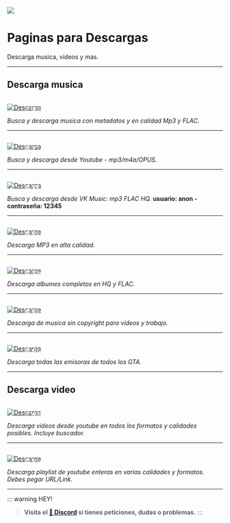 ![](https://i.postimg.cc/SKFdNFgY/Paginas-descarga.png)
# Paginas para Descargas
Descarga musica, videos y mas.


---

## Descarga musica

<a href="https://hayqbhgr.slider.kz/" target="_blank">
  <div style="position: relative; padding-top: 1em">
    <p style="position: absolute; top: 4px; left: 20px; font-size: 14px; color: white; text-indent: 20px">  ⭐ Slider</p>
    <img src="https://i.postimg.cc/HnDSpf2M/Mini-Descarga.png" alt="Descarga" />
  </div>
</a>

  *Busca y descarga musica con metadatos y en calidad Mp3 y FLAC.*

---

<a href="https://ytmdl.deepjyoti30.dev/" target="_blank">
  <div style="position: relative; padding-top: 1em">
    <p style="position: absolute; top: 4px; left: 20px; font-size: 14px; color: white; text-indent: 20px">🕸 YTMDL</p>
    <img src="https://i.postimg.cc/HnDSpf2M/Mini-Descarga.png" alt="Descarga" />
  </div>
</a>

  *Busca y descarga desde Youtube - mp3/m4a/OPUS.*   

---

<a href="https://denr01.com/vkm/" target="_blank">
  <div style="position: relative; padding-top: 1em">
    <p style="position: absolute; top: 4px; left: 20px; font-size: 14px; color: white; text-indent: 20px">🕸 VK Music</p>
    <img src="https://i.postimg.cc/HnDSpf2M/Mini-Descarga.png" alt="Descarga" />
  </div>
</a>

  *Busca y descarga desde VK Music: mp3 FLAC HQ.* **usuario: anon - contraseña: 12345**    

---

<a href="https://freemp3cloud.com/" target="_blank">
  <div style="position: relative; padding-top: 1em">
    <p style="position: absolute; top: 4px; left: 20px; font-size: 14px; color: white; text-indent: 20px">🕸 Free MP3</p>
    <img src="https://i.postimg.cc/HnDSpf2M/Mini-Descarga.png" alt="Descarga" />
  </div>
</a>

  *Descarga MP3 en alta calidad.*

---

<a href="https://songslover.vip/" target="_blank">
  <div style="position: relative; padding-top: 1em">
    <p style="position: absolute; top: 4px; left: 20px; font-size: 14px; color: white; text-indent: 20px">🕸 Song Lover</p>
    <img src="https://i.postimg.cc/HnDSpf2M/Mini-Descarga.png" alt="Descarga" />
  </div>
</a>

  *Descarga albumes completos en HQ y FLAC.*

---

<a href="https://freemusicarchive.org/" target="_blank">
  <div style="position: relative; padding-top: 1em">
    <p style="position: absolute; top: 4px; left: 20px; font-size: 14px; color: white; text-indent: 20px">🕸 Free Music Archive</p>
    <img src="https://i.postimg.cc/HnDSpf2M/Mini-Descarga.png" alt="Descarga" />
  </div>
</a>

  *Descarga de musica sin copyright para videos y trabajo.*

---

<a href="https://two66.com/mirrors/?dir=GTA-Radio-Stations" target="_blank">
  <div style="position: relative; padding-top: 1em">
    <p style="position: absolute; top: 4px; left: 20px; font-size: 14px; color: white; text-indent: 20px">🕸 Grand theft Auto Music</p>
    <img src="https://i.postimg.cc/HnDSpf2M/Mini-Descarga.png" alt="Descarga" />
  </div>
</a>

  *Descarga todas las emisoras de todos los GTA.*

---

## Descarga video

<a href="https://ymp4.cc/" target="_blank">
  <div style="position: relative; padding-top: 1em">
    <p style="position: absolute; top: 4px; left: 20px; font-size: 14px; color: white; text-indent: 20px">⭐ YMP4</p>
    <img src="https://i.postimg.cc/HnDSpf2M/Mini-Descarga.png" alt="Descarga" />
  </div>
</a>

  *Descarga videos desde youtube en todos los formatos y calidades posibles. Incluye buscador.*    

---

<a href="https://en.loader.to/4/" target="_blank">
  <div style="position: relative; padding-top: 1em">
    <p style="position: absolute; top: 4px; left: 20px; font-size: 14px; color: white; text-indent: 20px">🕸 LoaderTo</p>
    <img src="https://i.postimg.cc/HnDSpf2M/Mini-Descarga.png" alt="Descarga" />
  </div>
</a>

  *Descarga playlist de youtube enteras en varias calidades y formatos. Debes pegar URL/Link.*

---

::: warning HEY!
> **Visita el [🚀 Discord](https://discord.gg/cua9Qvfvz5) si tienes peticiones, dudas o problemas.**
:::